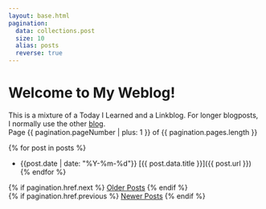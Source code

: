 ```yaml
---
layout: base.html
pagination:
  data: collections.post
  size: 10
  alias: posts
  reverse: true
---
```

# Welcome to My Weblog!

This is a mixture of a Today I Learned and a Linkblog. For longer blogposts, I
normally use the other [blog](https://snats.xyz/pages/articles.html).
<br>
Page {{ pagination.pageNumber | plus: 1 }} of {{ pagination.pages.length }}

{% for post in posts %}
  - {{post.date | date: "%Y-%m-%d"}} [{{ post.data.title }}]({{ post.url }})
{% endfor %}

{% if pagination.href.next %}
  <a href="{{ pagination.href.next }}">Older Posts</a>
{% endif %}
<br>
{% if pagination.href.previous %}
  <a href="{{ pagination.href.previous }}">Newer Posts</a>
{% endif %}
